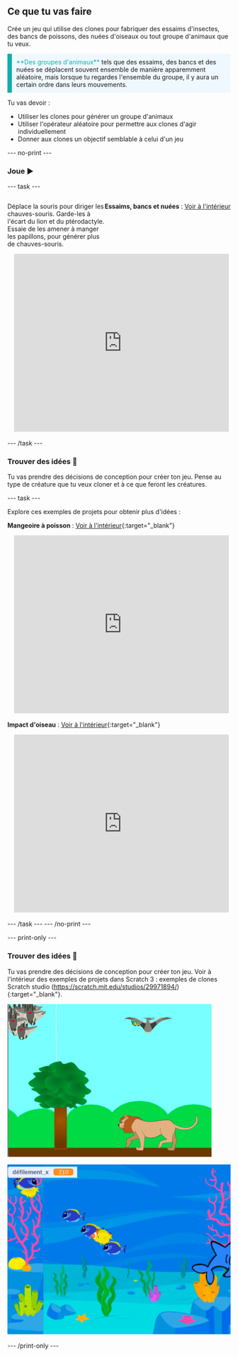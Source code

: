 ## Ce que tu vas faire

Crée un jeu qui utilise des clones pour fabriquer des essaims d'insectes, des bancs de poissons, des nuées d'oiseaux ou tout groupe d'animaux que tu veux.

<p style="border-left: solid; border-width:10px; border-color: #0faeb0; background-color: aliceblue; padding: 10px;">
<span style="color: #0faeb0">**Des groupes d'animaux**</span> tels que des essaims, des bancs et des nuées se déplacent souvent ensemble de manière apparemment aléatoire, mais lorsque tu regardes l'ensemble du groupe, il y aura un certain ordre dans leurs mouvements.
</p>

Tu vas devoir :
+ Utiliser les clones pour générer un groupe d'animaux
+ Utiliser l'opérateur aléatoire pour permettre aux clones d'agir individuellement
+ Donner aux clones un objectif semblable à celui d'un jeu

--- no-print ---

### Joue ▶️

--- task ---

<div style="display: flex; flex-wrap: wrap">
<div style="flex-basis: 175px; flex-grow: 1">  

Déplace la souris pour diriger les chauves-souris. Garde-les à l'écart du lion et du ptérodactyle. Essaie de les amener à manger les papillons, pour générer plus de chauves-souris.

</div>


**Essaims, bancs et nuées** : [Voir à l'intérieur](https://scratch.mit.edu/projects/878815851/editor)
<div class="scratch-preview" style="margin-left: 15px;">
<iframe src="https://scratch.mit.edu/projects/547542437/embed" allowtransparency="true" width="485" height="402" frameborder="0" scrolling="no" allowfullscreen></iframe>
</div>

</div>

--- /task ---

### Trouver des idées 💭

Tu vas prendre des décisions de conception pour créer ton jeu. Pense au type de créature que tu veux cloner et à ce que feront les créatures.

--- task ---

Explore ces exemples de projets pour obtenir plus d'idées :

**Mangeoire à poisson** : [Voir à l'intérieur](https://scratch.mit.edu/projects/546736569/editor){:target="_blank"}
<div class="scratch-preview" style="margin-left: 15px;">
<iframe src="https://scratch.mit.edu/projects/546736569/embed" allowtransparency="true" width="485" height="402" frameborder="0" scrolling="no" allowfullscreen></iframe>
</div>

**Impact d'oiseau** : [Voir à l'intérieur](https://scratch.mit.edu/projects/878819197/editor){:target="_blank"}
<div class="scratch-preview" style="margin-left: 15px;">
<iframe src="https://scratch.mit.edu/projects/546736368/embed" allowtransparency="true" width="485" height="402" frameborder="0" scrolling="no" allowfullscreen></iframe>
</div>

--- /task ---
--- /no-print ---

--- print-only ---

### Trouver des idées 💭

Tu vas prendre des décisions de conception pour créer ton jeu. Voir à l'intérieur des exemples de projets dans Scratch 3 : exemples de clones Scratch studio (https://scratch.mit.edu/studios/29971894/){:target="_blank"}.

![Exemple du projet essaims, bancs et nuées](images/swarms_bats.png)

![Exemple de projet de mangeoire à poissons](images/swarms_fish.png)

--- /print-only ---




